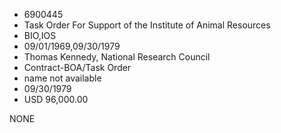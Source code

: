 * 6900445
* Task Order For Support of the Institute of Animal Resources
* BIO,IOS
* 09/01/1969,09/30/1979
* Thomas Kennedy, National Research Council
* Contract-BOA/Task Order
*   name not available
* 09/30/1979
* USD 96,000.00

NONE